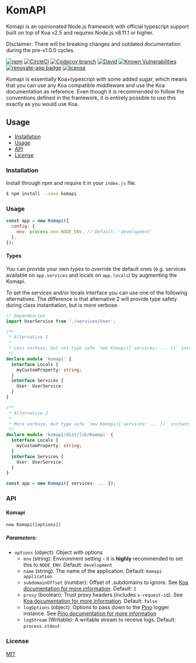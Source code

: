 # KomAPI

Komapi is an opinionated Node.js framework with official typescript support built on top of Koa v2.5 and requires Node.js v8.11.1 or higher.
 
Disclaimer: There will be breaking changes and outdated documentation during the pre-v1.0.0 cycles.

[![npm](https://img.shields.io/npm/v/komapi.svg)](https://npmjs.org/package/komapi)
[![CircleCI](https://img.shields.io/circleci/project/github/komapijs/komapi/master.svg)](https://circleci.com/gh/komapijs/komapi/tree/master)
[![Codecov branch](https://img.shields.io/codecov/c/github/komapijs/komapi/master.svg)](https://codecov.io/gh/komapijs/komapi/tree/master)
[![David](https://img.shields.io/david/komapijs/komapi/master.svg)](https://david-dm.org/komapijs/komapi/master)
[![Known Vulnerabilities](https://snyk.io/test/github/komapijs/komapi/master/badge.svg)](https://snyk.io/test/github/komapijs/komapi/master)
[![renovate-app badge](https://img.shields.io/badge/renovate-app-blue.svg)](https://renovateapp.com/)
[![license](https://img.shields.io/github/license/komapijs/komapi.svg)](https://github.com/komapijs/komapi/blob/master/LICENSE.md)

Komapi is essentially Koa+typescript with some added sugar, which means that you can use any Koa compatible middleware and use the Koa documentation as reference. Even though it is recommended to follow the conventions defined in the framework, it is entirely possible to use this exactly as you would use Koa.

## Usage
- [Installation](#installation)
- [Usage](#usage)
- [API](#api)
- [License](#license)
  
### Installation
Install through npm and require it in your `index.js` file.
```bash
$ npm install --save komapi
```

### Usage

```js
const app = new Komapi({
  config: {
    env: process.env.NODE_ENV, // Default: 'development'
  },
});
```

#### Types

You can provide your own types to override the default ones (e.g. services available on `app.services` and locals on `app.locals`) by augmenting the Komapi.

To set the services and/or locals interface you can use one of the following alternatives. The difference is that alternative 2 will provide type safety during class instantiation, but is more verbose.

```typescript
// Dependencies
import UserService from './services/User';

/**
 * Alternative 1
 * 
 * Less verbose, but not type safe `new Komapi({ services: ... })` instantiation (it is type safe on app.services though)
 */
declare module 'komapi' {
  interface Locals {
    myCustomProperty: string;
  }
  interface Services {
    User: UserService;
  }
}

/**
 * Alternative 2
 * 
 * More verbose, but type safe `new Komapi({ services: ... })` instantiation
 */
declare module 'komapi/dist/lib/Komapi' {
  interface Locals {
    myCustomProperty: string;
  }
  interface Services {
    User: UserService;
  }
}

const app = new Komapi({ services: ... });
```

### API
#### Komapi
`new Komapi([options])`

##### Parameters:
+ `options` (object): Object with options
  * `env` (string): Environment setting - it is **highly** recommended to set this to `NODE_ENV`. Default: `development`
  * `name` (string): The name of the application. Default: `Komapi application`
  * `subdomainOffset` (number): Offset of .subdomains to ignore. See [Koa documentation for more information](https://koajs.com/#settings). Default: `2`
  * `proxy` (boolean): Trust proxy headers (includes `x-request-id`). See [Koa documentation for more information](https://koajs.com/#settings). Default: `false`
  * `logOptions` (object): Options to pass down to the [Pino](https://github.com/pinojs/pino) logger instance. See [Pino documentation for more information](https://github.com/pinojs/pino)
  * `logStream` (Writable): A writable stream to receive logs. Default: `process.stdout`

### License

  [MIT](LICENSE.md)

